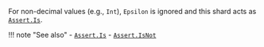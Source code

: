  For non-decimal values (e.g., `Int`), `Epsilon` is ignored and this shard acts as [`Assert.Is`](../Is).
 
!!! note "See also"
    - [`Assert.Is`](../Is)
    - [`Assert.IsNot`](../IsNot)
